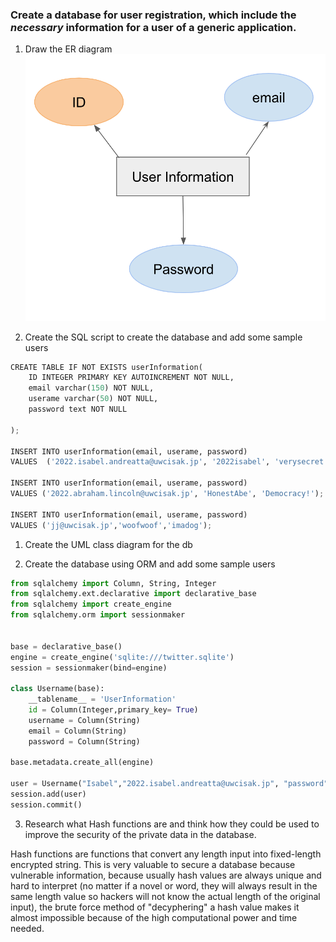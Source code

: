 
### Create a database for user registration, which include the *necessary* information for a user of a generic application. 
1. Draw the ER diagram
![ERDiagram](https://github.com/isabelandreatta1/Unit_3/blob/main/folder/ERDiagram.png)

2. Create the SQL script to create the database and add some sample users

```py 
CREATE TABLE IF NOT EXISTS userInformation(
    ID INTEGER PRIMARY KEY AUTOINCREMENT NOT NULL,
    email varchar(150) NOT NULL,
    userame varchar(50) NOT NULL,
    password text NOT NULL

);

INSERT INTO userInformation(email, userame, password)
VALUES  ('2022.isabel.andreatta@uwcisak.jp', '2022isabel', 'verysecret');

INSERT INTO userInformation(email, userame, password)
VALUES ('2022.abraham.lincoln@uwcisak.jp', 'HonestAbe', 'Democracy!');

INSERT INTO userInformation(email, userame, password)
VALUES ('jj@uwcisak.jp','woofwoof','imadog');

``` 

1. Create the UML class diagram for the db


2. Create the database using ORM and add some sample users
```py
from sqlalchemy import Column, String, Integer
from sqlalchemy.ext.declarative import declarative_base
from sqlalchemy import create_engine
from sqlalchemy.orm import sessionmaker


base = declarative_base()
engine = create_engine('sqlite:///twitter.sqlite')
session = sessionmaker(bind=engine)

class Username(base):
    __tablename__ = 'UserInformation'
    id = Column(Integer,primary_key= True)
    username = Column(String)
    email = Column(String)
    password = Column(String)

base.metadata.create_all(engine)

user = Username("Isabel","2022.isabel.andreatta@uwcisak.jp", "password" )
session.add(user)
session.commit()
```

3. Research what Hash functions are and think how they could be used to improve the security of the private data in the database.

Hash functions are functions that convert any length input into fixed-length encrypted string. This is very valuable to secure a database because vulnerable information, because usually hash values are always unique and hard to interpret (no matter if a novel or word, they will always result in the same length value so hackers will not know the actual length of the original input), the brute force method of "decyphering" a hash value makes it almost impossible because of the high computational power and time needed. 
